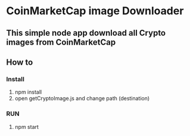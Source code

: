 # CoinMarketCap image Downloader

## This simple node app download all Crypto images from CoinMarketCap

## How to

### Install

1. npm install
2. open getCryptoImage.js and change path (destination) 

### RUN

1. npm start
